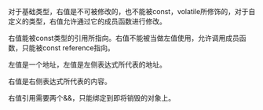 对于基础类型，右值是不可被修改的，也不能被const，volatile所修饰的，对于自定义的类型，右值允许通过它的成员函数进行修改。

右值能被const类型的引用所指向。右值不能被当做左值使用，允许调用成员函数，只能被const reference指向。

左值是一个地址，左值是左侧表达式所代表的地址。

右值是右侧表达式所代表的内容。

右值引用需要两个&&，只能绑定到即将销毁的对象上。